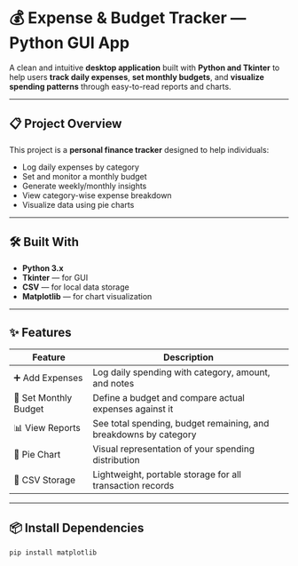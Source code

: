 # 💰 Expense & Budget Tracker — Python GUI App

A clean and intuitive **desktop application** built with **Python and Tkinter** to help users **track daily expenses**, **set monthly budgets**, and **visualize spending patterns** through easy-to-read reports and charts.

---

## 📋 Project Overview

This project is a **personal finance tracker** designed to help individuals:

- Log daily expenses by category
- Set and monitor a monthly budget
- Generate weekly/monthly insights
- View category-wise expense breakdown
- Visualize data using pie charts

---

## 🛠️ Built With

- **Python 3.x**
- **Tkinter** — for GUI
- **CSV** — for local data storage
- **Matplotlib** — for chart visualization

---

## ✨ Features

| Feature              | Description                                                                 |
|----------------------|-----------------------------------------------------------------------------|
| ➕ Add Expenses       | Log daily spending with category, amount, and notes                         |
| 📅 Set Monthly Budget | Define a budget and compare actual expenses against it                      |
| 📊 View Reports       | See total spending, budget remaining, and breakdowns by category            |
| 🥧 Pie Chart           | Visual representation of your spending distribution                        |
| 💾 CSV Storage        | Lightweight, portable storage for all transaction records                   |

---

## 📦 Install Dependencies

```bash
pip install matplotlib
